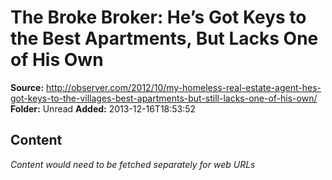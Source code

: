 # The Broke Broker: He’s Got Keys to the Best Apartments, But Lacks One of His Own

**Source:** http://observer.com/2012/10/my-homeless-real-estate-agent-hes-got-keys-to-the-villages-best-apartments-but-still-lacks-one-of-his-own/
**Folder:** Unread
**Added:** 2013-12-16T18:53:52




## Content
*Content would need to be fetched separately for web URLs*
